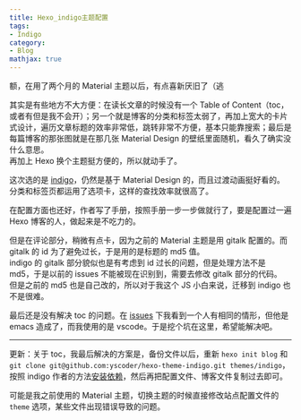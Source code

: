 ```yaml
---
title: Hexo_indigo主题配置
tags:
- Indigo
category:
- Blog
mathjax: true
---
```


额，在用了两个月的 Material 主题以后，有点喜新厌旧了（逃

其实是有些地方不大方便：在读长文章的时候没有一个 Table of Content（toc，或者有但是我不会开）；另一个就是博客的分类和标签太弱了，再加上宽大的卡片式设计，遍历文章标题的效率非常低，跳转非常不方便，基本只能靠搜索；最后是每篇博客的那张图就是在那几张 Material Design 的壁纸里面随机，看久了确实没什么意思。  
再加上 Hexo 换个主题挺方便的，所以就动手了。

这次选的是 [indigo](https://github.com/yscoder/hexo-theme-indigo)，仍然是基于 Material Design 的，而且过渡动画挺好看的。分类和标签页都运用了选项卡，这样的查找效率就很高了。

在配置方面也还好，作者写了手册，按照手册一步一步做就行了，要是配置过一遍 Hexo 博客的人，做起来是不吃力的。

但是在评论部分，稍微有点卡，因为之前的 Material 主题是用 gitalk 配置的。而 gitalk 的 id 为了避免过长，于是用的是标题的 md5 值。  
indigo 的 gitalk 部分貌似也是有考虑到 id 过长的问题，但是处理方法不是 md5，于是以前的 issues 不能被现在识别到，需要去修改 gitalk 部分的代码。  
但是之前的 md5 也是自己改的，所以对于我这个 JS 小白来说，迁移到 indigo 也不是很难。

最后还是没有解决 toc 的问题。在 [issues](https://github.com/yscoder/hexo-theme-indigo/issues/268) 下我看到一个人有相同的情形，但他是 emacs 造成了，而我使用的是 vscode。于是挖个坑在这里，希望能解决吧。

-----------------------------------

更新：关于 toc，我最后解决的方案是，备份文件以后，重新 `hexo init blog` 和 `git clone git@github.com:yscoder/hexo-theme-indigo.git themes/indigo`，按照 indigo 作者的方法[安装依赖](https://github.com/yscoder/hexo-theme-indigo/wiki/%E5%AE%89%E8%A3%85#%E4%BE%9D%E8%B5%96%E5%AE%89%E8%A3%85)，然后再把配置文件、博客文件复制过去即可。

可能是我之前使用的 Material 主题，切换主题的时候直接修改站点配置文件的 `theme` 选项，某些文件出现错误导致的问题。
